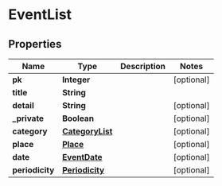 
# EventList

## Properties
Name | Type | Description | Notes
------------ | ------------- | ------------- | -------------
**pk** | **Integer** |  |  [optional]
**title** | **String** |  | 
**detail** | **String** |  |  [optional]
**_private** | **Boolean** |  |  [optional]
**category** | [**CategoryList**](CategoryList.md) |  |  [optional]
**place** | [**Place**](Place.md) |  |  [optional]
**date** | [**EventDate**](EventDate.md) |  |  [optional]
**periodicity** | [**Periodicity**](Periodicity.md) |  |  [optional]



